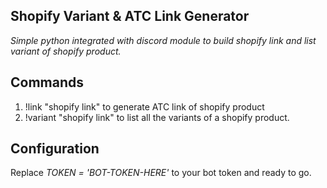 ## Shopify Variant & ATC Link Generator

*Simple python integrated with discord module to build shopify link and list variant of shopify product.*

## Commands

1. !link "shopify link" to generate ATC link of shopify product
2. !variant "shopify link" to list all the variants of a shopify product.


## Configuration

Replace *TOKEN = 'BOT-TOKEN-HERE'* to your bot token and ready to go.
